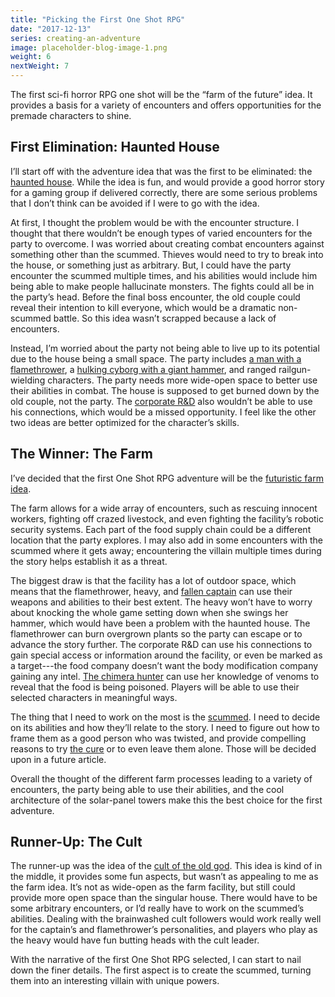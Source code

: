 ```yaml
---
title: "Picking the First One Shot RPG"
date: "2017-12-13"
series: creating-an-adventure
image: placeholder-blog-image-1.png
weight: 6
nextWeight: 7
---
```


The first sci-fi horror RPG one shot will be the “farm of the future” idea. It provides a basis for a variety of encounters and offers opportunities for the premade characters to shine.<!--more-->

## First Elimination: Haunted House
I’ll start off with the adventure idea that was the first to be eliminated: the [haunted house](/blog/creating-an-adventure/fleshing-out-an-rpg-one-shot/). While the idea is fun, and would provide a good horror story for a gaming group if delivered correctly, there are some serious problems that I don’t think can be avoided if I were to go with the idea.

At first, I thought the problem would be with the encounter structure. I thought that there wouldn’t be enough types of varied encounters for the party to overcome. I was worried about creating combat encounters against something other than the scummed. Thieves would need to try to break into the house, or something just as arbitrary. But, I could have the party encounter the scummed multiple times, and his abilities would include him being able to make people hallucinate monsters. The fights could all be in the party’s head. Before the final boss encounter, the old couple could reveal their intention to kill everyone, which would be a dramatic non-scummed battle. So this idea wasn’t scrapped because a lack of encounters.

Instead, I’m worried about the party not being able to live up to its potential due to the house being a small space. The party includes [a man with a flamethrower](/blog/creating-the-characters/flamethrower-premade-rpg-character/), a [hulking cyborg with a giant hammer](/blog/creating-the-characters/heavy-premade-rpg-character/), and ranged railgun-wielding characters. The party needs more wide-open space to better use their abilities in combat. The house is supposed to get burned down by the old couple, not the party. The [corporate R&D](/blog/creating-the-characters/corporate-rd-premade-rpg-character/) also wouldn’t be able to use his connections, which would be a missed opportunity. I feel like the other two ideas are better optimized for the character’s skills.

## The Winner: The Farm
I’ve decided that the first One Shot RPG adventure will be the [futuristic farm idea](/blog/creating-an-adventure/fleshing-out-more-rpg-one-shots/#farm-of-tomorrow).

The farm allows for a wide array of encounters, such as rescuing innocent workers, fighting off crazed livestock, and even fighting the facility’s robotic security systems. Each part of the food supply chain could be a different location that the party explores. I may also add in some encounters with the scummed where it gets away; encountering the villain multiple times during the story helps establish it as a threat.

The biggest draw is that the facility has a lot of outdoor space, which means that the flamethrower, heavy, and [fallen captain](/blog/creating-the-characters/captain-premade-rpg-character/) can use their weapons and abilities to their best extent. The heavy won’t have to worry about knocking the whole game setting down when she swings her hammer, which would have been a problem with the haunted house. The flamethrower can burn overgrown plants so the party can escape or to advance the story further. The corporate R&D can use his connections to gain special access or information around the facility, or even be marked as a target---the food company doesn’t want the body modification company gaining any intel. [The chimera hunter](/blog/creating-the-characters/hunter-premade-rpg-character/) can use her knowledge of venoms to reveal that the food is being poisoned. Players will be able to use their selected characters in meaningful ways.

The thing that I need to work on the most is the [scummed](/blog/creating-the-setting/expanding-upon-scum-and-horror/#example-of-a-scummed-individual). I need to decide on its abilities and how they’ll relate to the story. I need to figure out how to frame them as a good person who was twisted, and provide compelling reasons to try [the cure](/blog/creating-the-setting/brainstorming-a-cure/) or to even leave them alone. Those will be decided upon in a future article.

Overall the thought of the different farm processes leading to a variety of encounters, the party being able to use their abilities, and the cool architecture of the solar-panel towers make this the best choice for the first adventure.

## Runner-Up: The Cult
The runner-up was the idea of the [cult of the old god](/blog/creating-an-adventure/fleshing-out-more-rpg-one-shots/#cults-incorporated). This idea is kind of in the middle, it provides some fun aspects, but wasn’t as appealing to me as the farm idea. It’s not as wide-open as the farm facility, but still could provide more open space than the singular house. There would have to be some arbitrary encounters, or I’d really have to work on the scummed’s abilities. Dealing with the brainwashed cult followers would work really well for the captain’s and flamethrower’s personalities, and players who play as the heavy would have fun butting heads with the cult leader.

With the narrative of the first One Shot RPG selected, I can start to nail down the finer details. The first aspect is to create the scummed, turning them into an interesting villain with unique powers.
